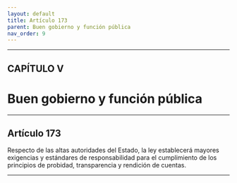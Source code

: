 ```yaml
---
layout: default
title: Artículo 173
parent: Buen gobierno y función pública
nav_order: 9
---
```


---

## CAPÍTULO V 
# Buen gobierno y función pública

---

## Artículo 173

Respecto de las altas autoridades del Estado, la ley establecerá mayores exigencias y estándares de responsabilidad para el cumplimiento de los principios de probidad, transparencia y rendición de cuentas.

---
